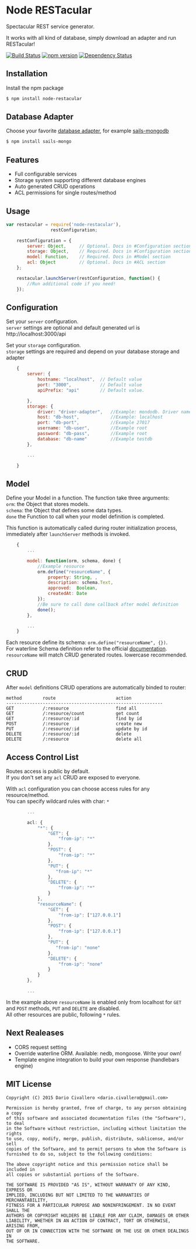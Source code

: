 # Node RESTacular

Spectacular REST service generator. 

It works with all kind of database, simply download an adapter and run RESTacular! 

[![Build Status](https://travis-ci.org/civa86/node-restacular.svg?branch=master)](https://travis-ci.org/civa86/node-restacular)
[![npm version](https://badge.fury.io/js/node-restacular.svg)](http://badge.fury.io/js/node-restacular)
[![Dependency Status](https://david-dm.org/civa86/node-restacular.svg)](https://david-dm.org/civa86/node-restacular)

## Installation

Install the npm package
```bash
$ npm install node-restacular
```

## Database Adapter

Choose your favorite [database adapter](https://github.com/balderdashy/waterline#community-adapters), for example [sails-mongodb](https://github.com/balderdashy/sails-mongo)

```bash
$ npm install sails-mongo
```

## Features

*	Full configurable services
*	Storage system supporting different database engines
*	Auto generated CRUD operations
*	ACL permissions for single routes/method

## Usage
```javascript
var restacular = require('node-restacular'),
           		 restConfiguration;

    restConfiguration = {
        server: Object, 	// Optional. Docs in #Configuration section
       	storage: Object,    // Required. Docs in #Configuration section
        model: Function,    // Required. Docs in #Model section
        acl: Object		    // Optional. Docs in #ACL section
    };

    restacular.launchServer(restConfiguration, function() {
        //Run additional code if you need!
    });
```

## Configuration

Set your `server`  configuration.<br>
`server` settings are optional and default generated url is http://localhost:3000/api

Set your `storage` configuration.<br>
`storage` settings are required and depend on your database storage and adapter

```javascript
	{
		server: {
			hostname: "localhost", 	// Default value
			port: "3000", 			// Default value
			apiPrefix: "api"		// Default value.

		},
		storage: {
			driver: "driver-adapter", 	//Example: mondodb. Driver name based on your db adapter.
	        host: "db-host",			//Example: localhost
	        port: "db-port",			//Example 27017
	        username: "db-user",		//Example root
	        password: "db-pass",		//Example root
	        database: "db-name"			//Example testdb
		},

		...

	}
```

## Model

Define your Model in a function. The function take three arguments:<br>
`orm`: the Object that stores models.<br>
`schema`: the Object that defines some data types.<br>
`done` the Function to call when your model definition is completed.<br>

This function is automatically called during router initialization process, immediately after `launchServer` methods is invoked.<br>

```javascript
    {
        ...

        model: function(orm, schema, done) {
            //Example resource
            orm.define("resourceName", {
                property: String, ,
                description: schema.Text,
                approved:  Boolean,
                createdAt: Date
            });
            //Be sure to call done callback after model definition
            done();
        },

        ...
    }
```
Each resource define its schema: `orm.define("resourceName", {})`.<br>
For waterline Schema definition refer to the official [documentation](https://github.com/balderdashy/waterline-docs).<br>
`resourceName` will match CRUD generated routes. lowercase recommended.

## CRUD

After `model` definitions CRUD operations are automatically binded to router:

```
method        route                       action
------------------------------------------------------------
GET           /:resource                  find all
GET           /:resource/count            get count
GET           /:resource/:id              find by id
POST          /:resource                  create new
PUT           /:resource/:id              update by id
DELETE        /:resource/:id              delete
DELETE        /:resource                  delete all
```

## Access Control List

Routes access is public by default.<br>
If you don't set any `acl` CRUD are exposed to everyone.

With `acl` configuration you can choose access rules for any resource/method.<br>
You can specify wildcard rules with char: `*`

```javascript
        ...

        acl: {
            "*": {
                "GET": {
                    "from-ip": "*"
                },
                "POST": {
                    "from-ip": "*"
                },
                "PUT": {
                   "from-ip": "*"
                },
                "DELETE": {
                    "from-ip": "*"
                }
            },
            "resourceName": {
                "GET": {
                    "from-ip": ["127.0.0.1"]
                },
                "POST": {
                    "from-ip": ["127.0.0.1"]
                },
                "PUT": {
                   "from-ip": "none"
                },
                "DELETE": {
                    "from-ip": "none"
                }
            }
        },

        ...

```

In the example above `resourceName` is enabled only from localhost for `GET` and `POST` methods, `PUT` and `DELETE` are disabled.<br>
All other resources are public, following `*` rules.

## Next Realeases

*   CORS request setting
*   Override waterline ORM. Available: nedb, mongoose. Write your own!
*   Template engine integration to build your own response (handlebars engine)

## MIT License

```text
Copyright (C) 2015 Dario Civallero <dario.civallero@gmail.com>

Permission is hereby granted, free of charge, to any person obtaining a copy
of this software and associated documentation files (the "Software"), to deal
in the Software without restriction, including without limitation the rights
to use, copy, modify, merge, publish, distribute, sublicense, and/or sell
copies of the Software, and to permit persons to whom the Software is
furnished to do so, subject to the following conditions:

The above copyright notice and this permission notice shall be included in
all copies or substantial portions of the Software.

THE SOFTWARE IS PROVIDED "AS IS", WITHOUT WARRANTY OF ANY KIND, EXPRESS OR
IMPLIED, INCLUDING BUT NOT LIMITED TO THE WARRANTIES OF MERCHANTABILITY,
FITNESS FOR A PARTICULAR PURPOSE AND NONINFRINGEMENT. IN NO EVENT SHALL THE
AUTHORS OR COPYRIGHT HOLDERS BE LIABLE FOR ANY CLAIM, DAMAGES OR OTHER
LIABILITY, WHETHER IN AN ACTION OF CONTRACT, TORT OR OTHERWISE, ARISING FROM,
OUT OF OR IN CONNECTION WITH THE SOFTWARE OR THE USE OR OTHER DEALINGS IN
THE SOFTWARE.
```
